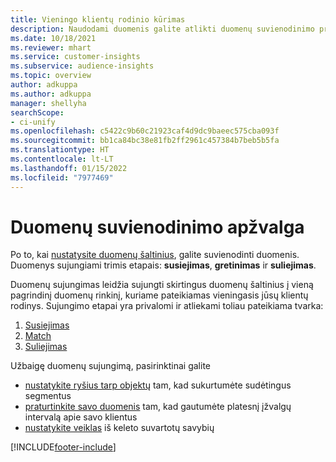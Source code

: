 ```yaml
---
title: Vieningo klientų rodinio kūrimas
description: Naudodami duomenis galite atlikti duomenų suvienodinimo procesą ir sukurti vieną pagrindinį klientų profilių duomenų rinkinį.
ms.date: 10/18/2021
ms.reviewer: mhart
ms.service: customer-insights
ms.subservice: audience-insights
ms.topic: overview
author: adkuppa
ms.author: adkuppa
manager: shellyha
searchScope:
- ci-unify
ms.openlocfilehash: c5422c9b60c21923caf4d9dc9baeec575cba093f
ms.sourcegitcommit: bb1ca84bc38e81fb2ff2961c457384b7beb5b5fa
ms.translationtype: HT
ms.contentlocale: lt-LT
ms.lasthandoff: 01/15/2022
ms.locfileid: "7977469"
---
```

# <a name="data-unification-overview"></a>Duomenų suvienodinimo apžvalga

Po to, kai [nustatysite duomenų šaltinius](data-sources.md), galite suvienodinti duomenis. Duomenys sujungiami trimis etapais: **susiejimas**, **gretinimas** ir **suliejimas**.

Duomenų sujungimas leidžia sujungti skirtingus duomenų šaltinius į vieną pagrindinį duomenų rinkinį, kuriame pateikiamas vieningasis jūsų klientų rodinys. Sujungimo etapai yra privalomi ir atliekami toliau pateikiama tvarka:

1. [Susiejimas](map-entities.md)
2. [Match](match-entities.md)
3. [Suliejimas](merge-entities.md)

Užbaigę duomenų sujungimą, pasirinktinai galite

- [nustatykite ryšius tarp objektų](relationships.md) tam, kad sukurtumėte sudėtingus segmentus
- [praturtinkite savo duomenis](enrichment-hub.md) tam, kad gautumėte platesnį įžvalgų intervalą apie savo klientus
- [nustatykite veiklas](activities.md) iš keleto suvartotų savybių


[!INCLUDE[footer-include](../includes/footer-banner.md)]